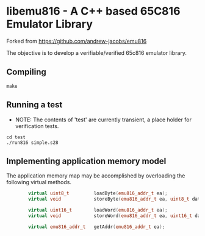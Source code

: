 # libemu816 - A C++ based 65C816 Emulator Library

Forked from https://github.com/andrew-jacobs/emu816

The objective is to develop a verifiable/verified 65c816 emulator library.

## Compiling

```
make
```

## Running a test

* NOTE: The contents of 'test' are currently transient, a place holder for verification tests.

```
cd test
./run816 simple.s28
```

## Implementing application memory model

The application memory map may be accomplished by overloading the following virtual methods.

```C++
        virtual uint8_t         loadByte(emu816_addr_t ea);
        virtual void            storeByte(emu816_addr_t ea, uint8_t data);

        virtual uint16_t        loadWord(emu816_addr_t ea);
        virtual void            storeWord(emu816_addr_t ea, uint16_t data);

        virtual emu816_addr_t   getAddr(emu816_addr_t ea);
```
